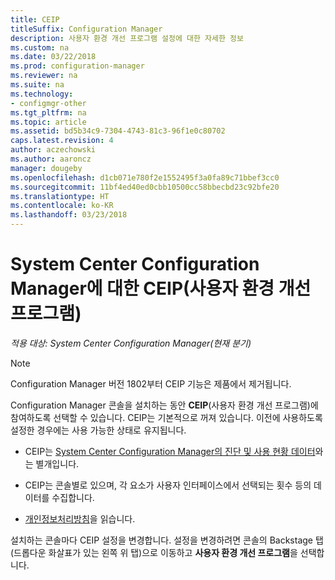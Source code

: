 ```yaml
---
title: CEIP
titleSuffix: Configuration Manager
description: 사용자 환경 개선 프로그램 설정에 대한 자세한 정보
ms.custom: na
ms.date: 03/22/2018
ms.prod: configuration-manager
ms.reviewer: na
ms.suite: na
ms.technology:
- configmgr-other
ms.tgt_pltfrm: na
ms.topic: article
ms.assetid: bd5b34c9-7304-4743-81c3-96f1e0c80702
caps.latest.revision: 4
author: aczechowski
ms.author: aaroncz
manager: dougeby
ms.openlocfilehash: d1cb071e780f2e1552495f3a0fa89c71bbef3cc0
ms.sourcegitcommit: 11bf4ed40ed0cbb10500cc58bbecbd23c92bfe20
ms.translationtype: HT
ms.contentlocale: ko-KR
ms.lasthandoff: 03/23/2018
---
```

# <a name="customer-experience-improvement-program-ceip-for-system-center-configuration-manager"></a>System Center Configuration Manager에 대한 CEIP(사용자 환경 개선 프로그램)

*적용 대상: System Center Configuration Manager(현재 분기)*

> [!Note]  
> Configuration Manager 버전 1802부터 CEIP 기능은 제품에서 제거됩니다.

Configuration Manager 콘솔을 설치하는 동안 **CEIP**(사용자 환경 개선 프로그램)에 참여하도록 선택할 수 있습니다. CEIP는 기본적으로 꺼져 있습니다. 이전에 사용하도록 설정한 경우에는 사용 가능한 상태로 유지됩니다.  

-   CEIP는 [System Center Configuration Manager의 진단 및 사용 현황 데이터](../../../core/plan-design/diagnostics/diagnostics-and-usage-data.md)와는 별개입니다.  

-   CEIP는 콘솔별로 있으며, 각 요소가 사용자 인터페이스에서 선택되는 횟수 등의 데이터를 수집합니다.  

-   [개인정보처리방침](https://privacy.microsoft.com/privacystatement)을 읽습니다.  

설치하는 콘솔마다 CEIP 설정을 변경합니다. 설정을 변경하려면 콘솔의 Backstage 탭(드롭다운 화살표가 있는 왼쪽 위 탭)으로 이동하고 **사용자 환경 개선 프로그램**을 선택합니다.  
